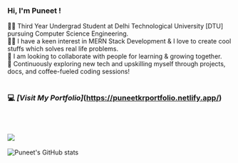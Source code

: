 ### Hi, I'm Puneet ! 
👨‍🎓 Third Year Undergrad Student at Delhi Technological University [DTU] pursuing Computer Science Engineering.\
👨‍💻 I have a keen interest in MERN Stack Development & I love to create cool stuffs which solves real life problems.\
🤝 I am looking to collaborate with people for learning & growing together.\
🚀 Continuously exploring new tech and upskilling myself through projects, docs, and coffee-fueled coding sessions!\
<br>
### 💻 *[Visit My Portfolio]*(https://puneetkrportfolio.netlify.app/)
<br>
<br>

![](https://leetcard.jacoblin.cool/puneetkr_0609pk?ext=heatmap)
<br><br>
![Puneet's GitHub stats](https://github-readme-stats.vercel.app/api?username=puneetkr-06&show_icons=true&theme=radical)


